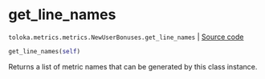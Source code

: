 # get_line_names
`toloka.metrics.metrics.NewUserBonuses.get_line_names` | [Source code](https://github.com/Toloka/toloka-kit/blob/v0.1.25/src/metrics/metrics.py#L199)

```python
get_line_names(self)
```

Returns a list of metric names that can be generated by this class instance.

